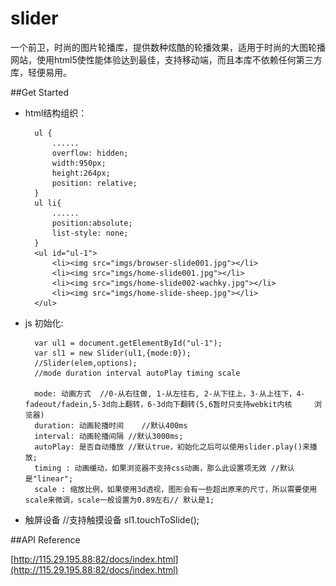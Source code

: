 slider
======

一个前卫，时尚的图片轮播库，提供数种炫酷的轮播效果，适用于时尚的大图轮播网站，使用html5使性能体验达到最佳，支持移动端，而且本库不依赖任何第三方库，轻便易用。

##Get Started
- html结构组织：

	    ul {
	      	......
			overflow: hidden;
			width:950px;
			height:264px;
			position: relative;
		}
		ul li{
			......
			position:absolute;
			list-style: none;
		}
	    <ul id="ul-1">
			<li><img src="imgs/browser-slide001.jpg"></li>
			<li><img src="imgs/home-slide001.jpg"></li>
			<li><img src="imgs/home-slide002-wachky.jpg"></li>
			<li><img src="imgs/home-slide-sheep.jpg"></li>
		</ul>
		
- js 初始化:

		var ul1 = document.getElementById("ul-1");
		var sl1 = new Slider(ul1,{mode:0});
		//Slider(elem,options);	
		//mode duration interval autoPlay timing scale
		
		mode: 动画方式	//0-从右往做, 1-从左往右, 2-从下往上，3-从上往下，4-fadeout/fadein,5-3d向上翻转，6-3d向下翻转(5,6暂时只支持webkit内核		浏览器)
		duration: 动画轮播时间	//默认400ms
		interval: 动画轮播间隔 //默认3000ms;
		autoPlay: 是否自动播放 //默认true，初始化之后可以使用slider.play()来播放;
		timing : 动画缓动，如果浏览器不支持css动画，那么此设置项无效 //默认是"linear";
		scale : 缩放比例，如果使用3d透视，图形会有一些超出原来的尺寸，所以需要使用scale来微调，scale一般设置为0.89左右// 默认是1;			
		
- 触屏设备
		//支持触摸设备
		sl1.touchToSlide();

##API Reference

[http://115.29.195.88:82/docs/index.html](http://115.29.195.88:82/docs/index.html)